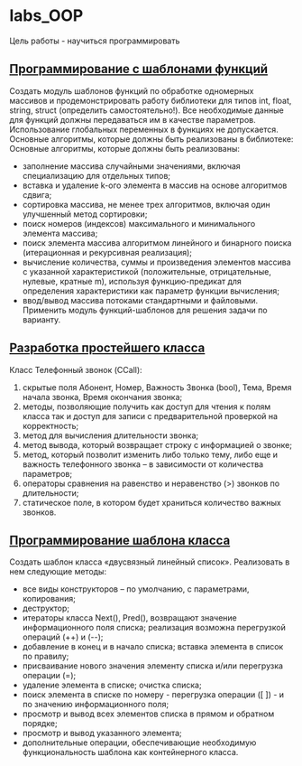 # labs_OOP

Цель работы - научиться программировать

## [Программирование с шаблонами функций](https://github.com/Oktawn/labs_OOP/tree/labs_1)

Создать модуль шаблонов функций по обработке одномерных массивов и продемонстрировать работу библиотеки для типов int, float, string, struct (определить самостоятельно!). Все необходимые данные для функций должны передаваться им в качестве параметров. Использование глобальных переменных в функциях не допускается. 
Основные алгоритмы, которые должны быть реализованы в библиотеке:
Основные алгоритмы, которые должны быть реализованы:
* заполнение массива случайными значениями, включая специализацию для
отдельных типов;
* вставка и удаление k-ого элемента в массив на основе алгоритмов сдвига;
* сортировка массива, не менее трех алгоритмов, включая один
улучшенный метод сортировки;
* поиск номеров (индексов) максимального и минимального элемента
массива;
* поиск элемента массива алгоритмом линейного и бинарного поиска
(итерационная и рекурсивная реализация);
* вычисление количества, суммы и произведения элементов массива с
указанной характеристикой (положительные, отрицательные, нулевые,
кратные m), используя функцию-предикат для определения
характеристики как параметр функции вычисления;
* ввод/вывод массива потоками стандартными и файловыми.
Применить модуль функций-шаблонов для решения задачи по
варианту.


## [Разработка простейшего класса](https://github.com/Oktawn/labs_OOP/tree/labs_2)

Класс Телефонный звонок (CCall):

1) скрытые поля Абонент, Номер, Важность Звонка (bool), Тема, Время начала звонка, Время окончания звонка;
2) методы, позволяющие получить как доступ для чтения к полям класса
так и доступ для записи с предварительной проверкой на корректность;
3) метод для вычисления длительности звонка;
4) метод вывода, который возвращает строку с информацией о звонке;
5) метод, который позволит изменить либо только тему, либо еще и
важность телефонного звонка – в зависимости от количества параметров;
7) операторы сравнения на равенство и неравенство (>) звонков по длительности;
8) статическое поле, в котором будет храниться количество важных звонков.

## [Программирование шаблона класса](https://github.com/Oktawn/labs_OOP/tree/labs_3)

Создать шаблон класса «двусвязный линейный список». 
Реализовать в нем следующие методы:
* все виды конструкторов – по умолчанию, с параметрами,
копирования;
* деструктор;
* итераторы класса Next(), Pred(), возвращают значение
информационного поля списка; реализация возможна перегрузкой
операций (++) и (--);
* добавление в конец и в начало списка; вставка элемента в список по правилу;
* присваивание нового значения элементу списка и/или перегрузка операции (=);
* удаление элемента в списке; очистка списка;
* поиск элемента в списке по номеру - перегрузка операции ([ ]) - и по значению информационного поля;
* просмотр и вывод всех элементов списка в прямом и обратном порядке;
* просмотр и вывод указанного элемента;
* дополнительные операции, обеспечивающие необходимую функциональность шаблона как контейнерного класса.
